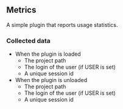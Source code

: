 ## Metrics

A simple plugin that reports usage statistics.

### Collected data

* When the plugin is loaded
  * The project path
  * The login of the user (if USER is set)
  * A unique session id
* When the plugin is unloaded
  * The project path
  * The login of the user (if USER is set)
  * A unique session id
